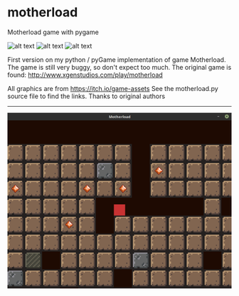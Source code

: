 # motherload
Motherload game with pygame

![alt text](https://img.shields.io/badge/python-2.7-red.svg?v=1 "Python 2.7")
![alt text](https://img.shields.io/badge/python-3.5-blue.svg?v=1 "Python 3.5")
![alt text](https://img.shields.io/badge/PyGame-1.9.3-blue.svg?v=1 "PyGame 1.9.3")

First version on my python / pyGame implementation of game Motherload.
The game is still very buggy, so don't expect too much.
The original game is found: http://www.xgenstudios.com/play/motherload

All graphics are from https://itch.io/game-assets
See the motherload.py source file to find the links.
Thanks to original authors

------

![alt text](https://github.com/Pena86/motherload/blob/master/screenshots/Motherload_v001.png "Motherload")
